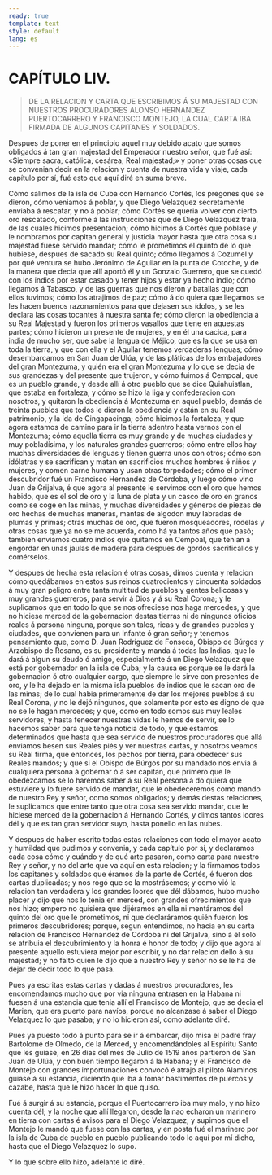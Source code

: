 ```yaml
---
ready: true
template: text
style: default
lang: es
---
```


# CAPÍTULO LIV.

> DE LA RELACION Y CARTA QUE ESCRIBIMOS Á SU MAJESTAD CON NUESTROS
> PROCURADORES ALONSO HERNANDEZ PUERTOCARRERO Y FRANCISCO MONTEJO, LA
> CUAL CARTA IBA FIRMADA DE ALGUNOS CAPITANES Y SOLDADOS.


Despues de poner en el principio aquel muy debido acato que somos
obligados á tan gran majestad del Emperador nuestro señor, que fué así:
«Siempre sacra, católica, cesárea, Real majestad;» y poner otras cosas
que se convenian decir en la relacion y cuenta de nuestra vida y viaje,
cada capítulo por sí, fué esto que aquí diré en suma breve.

Cómo salimos de la isla de Cuba con Hernando Cortés, los pregones que
se dieron, cómo veniamos á poblar, y que Diego Velazquez secretamente
enviaba á rescatar, y no á poblar; cómo Cortés se queria volver con
cierto oro rescatado, conforme á las instrucciones que de Diego
Velazquez traia, de las cuales hicimos presentacion; cómo hicimos
á Cortés que poblase y le nombramos por capitan general y justicia
mayor hasta que otra cosa su majestad fuese servido mandar; cómo le
prometimos el quinto de lo que hubiese, despues de sacado su Real
quinto; cómo llegamos á Cozumel y por qué ventura se hubo Jerónimo
de Aguilar en la punta de Cotoche, y de la manera que decia que allí
aportó él y un Gonzalo Guerrero, que se quedó con los indios por estar
casado y tener hijos y estar ya hecho indio; cómo llegamos á Tabasco,
y de las guerras que nos dieron y batallas que con ellos tuvimos;
cómo los atrajimos de paz; cómo á do quiera que llegamos se les hacen
buenos razonamientos para que dejasen sus ídolos, y se les declara
las cosas tocantes á nuestra santa fe; cómo dieron la obediencia á su
Real Majestad y fueron los primeros vasallos que tiene en aquestas
partes; cómo hicieron un presente de mujeres, y en él una cacica, para
india de mucho ser, que sabe la lengua de Méjico, que es la que se
usa en toda la tierra, y que con ella y el Aguilar tenemos verdaderas
lenguas; cómo desembarcamos en San Juan de Ulúa, y de las pláticas de
los embajadores del gran Montezuma, y quién era el gran Montezuma y
lo que se decia de sus grandezas y del presente que trujeron, y cómo
fuimos á Cempoal, que es un pueblo grande, y desde allí á otro pueblo
que se dice Quiahuistlan, que estaba en fortaleza, y cómo se hizo la
liga y confederacion con nosotros, y quitaron la obediencia á Montezuma
en aquel pueblo, demás de treinta pueblos que todos le dieron la
obediencia y están en su Real patrimonio, y la ida de Cingapacinga;
cómo hicimos la fortaleza, y que agora estamos de camino para ir la
tierra adentro hasta vernos con el Montezuma; cómo aquella tierra es
muy grande y de muchas ciudades y muy pobladísima, y los naturales
grandes guerreros; cómo entre ellos hay muchas diversidades de lenguas
y tienen guerra unos con otros; cómo son idólatras y se sacrifican y
matan en sacrificios muchos hombres é niños y mujeres, y comen carne
humana y usan otras torpedades; cómo el primer descubridor fué un
Francisco Hernandez de Córdoba, y luego cómo vino Juan de Grijalva, é
que agora al presente le servimos con el oro que hemos habido, que es
el sol de oro y la luna de plata y un casco de oro en granos como se
coge en las minas, y muchas diversidades y géneros de piezas de oro
hechas de muchas maneras, mantas de algodon muy labradas de plumas
y primas; otras muchas de oro, que fueron mosqueadores, rodelas y
otras cosas que ya no se me acuerda, como há ya tantos años que pasó;
tambien enviamos cuatro indios que quitamos en Cempoal, que tenian á
engordar en unas jaulas de madera para despues de gordos sacrificallos
y comérselos.

Y despues de hecha esta relacion é otras cosas, dimos cuenta y relacion
cómo quedábamos en estos sus reinos cuatrocientos y cincuenta soldados
á muy gran peligro entre tanta multitud de pueblos y gentes belicosas
y muy grandes guerreros, para servir á Dios y á su Real Corona; y le
suplicamos que en todo lo que se nos ofreciese nos haga mercedes, y
que no hiciese merced de la gobernacion destas tierras ni de ningunos
oficios reales á persona ninguna, porque son tales, ricas y de grandes
pueblos y ciudades, que convienen para un Infante ó gran señor; y
tenemos pensamiento que, como D. Juan Rodriguez de Fonseca, Obispo de
Búrgos y Arzobispo de Rosano, es su presidente y manda á todas las
Indias, que lo dará á algun su deudo ó amigo, especialmente á un Diego
Velazquez que está por gobernador en la isla de Cuba; y la causa es
porque se le dará la gobernacion ó otro cualquier cargo, que siempre
le sirve con presentes de oro, y le ha dejado en la misma isla pueblos
de indios que le sacan oro de las minas; de lo cual habia primeramente
de dar los mejores pueblos á su Real Corona, y no le dejó ningunos,
que solamente por esto es digno de que no se le hagan mercedes; y que,
como en todo somos sus muy leales servidores, y hasta fenecer nuestras
vidas le hemos de servir, se lo hacemos saber para que tenga noticia de
todo, y que estamos determinados que hasta que sea servido de nuestros
procuradores que allá enviamos besen sus Reales piés y ver nuestras
cartas, y nosotros veamos su Real firma, que entónces, los pechos por
tierra, para obedecer sus Reales mandos; y que si el Obispo de Búrgos
por su mandado nos envia á cualquiera persona á gobernar ó á ser
capitan, que primero que le obedezcamos se lo harémos saber á su Real
persona á do quiera que estuviere y lo fuere servido de mandar, que le
obedeceremos como mando de nuestro Rey y señor, como somos obligados;
y demás destas relaciones, le suplicamos que entre tanto que otra cosa
sea servido mandar, que le hiciese merced de la gobernacion á Hernando
Cortés, y dimos tantos loores dél y que es tan gran servidor suyo,
hasta ponello en las nubes.

Y despues de haber escrito todas estas relaciones con todo el mayor
acato y humildad que pudimos y convenia, y cada capítulo por sí,
y declaramos cada cosa cómo y cuándo y de qué arte pasaron, como
carta para nuestro Rey y señor, y no del arte que va aquí en esta
relacion; y la firmamos todos los capitanes y soldados que éramos de
la parte de Cortés, é fueron dos cartas duplicadas; y nos rogó que
se la mostrásemos; y como vió la relacion tan verdadera y los grandes
loores que dél dábamos, hubo mucho placer y dijo que nos lo tenia en
merced, con grandes ofrecimientos que nos hizo; empero no quisiera que
dijéramos en ella ni mentáramos del quinto del oro que le prometimos,
ni que declaráramos quién fueron los primeros descubridores; porque,
segun entendimos, no hacia en su carta relacion de Francisco
Hernandez de Córdoba ni del Grijalva, sino á él solo se atribuia el
descubrimiento y la honra é honor de todo; y dijo que agora al presente
aquello estuviera mejor por escribir, y no dar relacion dello á su
majestad; y no faltó quien le dijo que á nuestro Rey y señor no se le
ha de dejar de decir todo lo que pasa.

Pues ya escritas estas cartas y dadas á nuestros procuradores, les
encomendamos mucho que por via ninguna entrasen en la Habana ni fuesen
á una estancia que tenia allí el Francisco de Montejo, que se decia
el Marien, que era puerto para navíos, porque no alcanzase á saber el
Diego Velazquez lo que pasaba; y no lo hicieron así, como adelante diré.

Pues ya puesto todo á punto para se ir á embarcar, dijo misa el padre
fray Bartolomé de Olmedo, de la Merced, y encomendándoles al Espíritu
Santo que les guiase, en 26 dias del mes de Julio de 1519 años
partieron de San Juan de Ulúa, y con buen tiempo llegaron á la Habana;
y el Francisco de Montejo con grandes importunaciones convocó é atrajo
al piloto Alaminos guiase á su estancia, diciendo que iba á tomar
bastimentos de puercos y cazabe, hasta que le hizo hacer lo que quiso.

Fué á surgir á su estancia, porque el Puertocarrero iba muy malo, y no
hizo cuenta dél; y la noche que allí llegaron, desde la nao echaron
un marinero en tierra con cartas é avisos para el Diego Velazquez; y
supimos que el Montejo le mandó que fuese con las cartas, y en posta
fué el marinero por la isla de Cuba de pueblo en pueblo publicando todo
lo aquí por mí dicho, hasta que el Diego Velazquez lo supo.

Y lo que sobre ello hizo, adelante lo diré.
